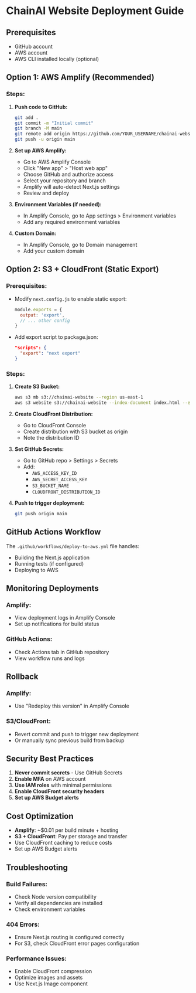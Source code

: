 # ChainAI Website Deployment Guide

## Prerequisites
- GitHub account
- AWS account
- AWS CLI installed locally (optional)

## Option 1: AWS Amplify (Recommended)

### Steps:
1. **Push code to GitHub:**
   ```bash
   git add .
   git commit -m "Initial commit"
   git branch -M main
   git remote add origin https://github.com/YOUR_USERNAME/chainai-website.git
   git push -u origin main
   ```

2. **Set up AWS Amplify:**
   - Go to AWS Amplify Console
   - Click "New app" > "Host web app"
   - Choose GitHub and authorize access
   - Select your repository and branch
   - Amplify will auto-detect Next.js settings
   - Review and deploy

3. **Environment Variables (if needed):**
   - In Amplify Console, go to App settings > Environment variables
   - Add any required environment variables

4. **Custom Domain:**
   - In Amplify Console, go to Domain management
   - Add your custom domain

## Option 2: S3 + CloudFront (Static Export)

### Prerequisites:
- Modify `next.config.js` to enable static export:
  ```javascript
  module.exports = {
    output: 'export',
    // ... other config
  }
  ```
- Add export script to package.json:
  ```json
  "scripts": {
    "export": "next export"
  }
  ```

### Steps:
1. **Create S3 Bucket:**
   ```bash
   aws s3 mb s3://chainai-website --region us-east-1
   aws s3 website s3://chainai-website --index-document index.html --error-document 404.html
   ```

2. **Create CloudFront Distribution:**
   - Go to CloudFront Console
   - Create distribution with S3 bucket as origin
   - Note the distribution ID

3. **Set GitHub Secrets:**
   - Go to GitHub repo > Settings > Secrets
   - Add:
     - `AWS_ACCESS_KEY_ID`
     - `AWS_SECRET_ACCESS_KEY`
     - `S3_BUCKET_NAME`
     - `CLOUDFRONT_DISTRIBUTION_ID`

4. **Push to trigger deployment:**
   ```bash
   git push origin main
   ```

## GitHub Actions Workflow

The `.github/workflows/deploy-to-aws.yml` file handles:
- Building the Next.js application
- Running tests (if configured)
- Deploying to AWS

## Monitoring Deployments

### Amplify:
- View deployment logs in Amplify Console
- Set up notifications for build status

### GitHub Actions:
- Check Actions tab in GitHub repository
- View workflow runs and logs

## Rollback

### Amplify:
- Use "Redeploy this version" in Amplify Console

### S3/CloudFront:
- Revert commit and push to trigger new deployment
- Or manually sync previous build from backup

## Security Best Practices

1. **Never commit secrets** - Use GitHub Secrets
2. **Enable MFA** on AWS account
3. **Use IAM roles** with minimal permissions
4. **Enable CloudFront security headers**
5. **Set up AWS Budget alerts**

## Cost Optimization

- **Amplify**: ~$0.01 per build minute + hosting
- **S3 + CloudFront**: Pay per storage and transfer
- Use CloudFront caching to reduce costs
- Set up AWS Budget alerts

## Troubleshooting

### Build Failures:
- Check Node version compatibility
- Verify all dependencies are installed
- Check environment variables

### 404 Errors:
- Ensure Next.js routing is configured correctly
- For S3, check CloudFront error pages configuration

### Performance Issues:
- Enable CloudFront compression
- Optimize images and assets
- Use Next.js Image component